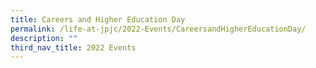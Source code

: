 ```yaml
---
title: Careers and Higher Education Day
permalink: /life-at-jpjc/2022-Events/CareersandHigherEducationDay/
description: ""
third_nav_title: 2022 Events
---
```




